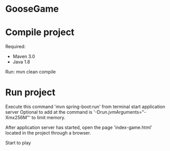 # GooseGame

# Compile project

Required:
- Maven 3.0
- Java 1.8

Run: mvn clean compile

# Run project

Execute this command  'mvn spring-boot:run' from terminal start application server
Optional to add at the command is '-Drun.jvmArguments="-Xmx256M"' to limit memory.

After application server has started, open the page 'index-game.html' located in the project through a browser.

Start to play
